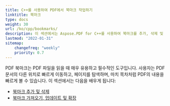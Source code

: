 ```yaml
---
title: C++를 사용하여 PDF에서 북마크 작업하기
linktitle: 북마크
type: docs
weight: 30
url: /ko/cpp/bookmarks/
description: 이 섹션에서는 Aspose.PDF for C++를 사용하여 북마크를 추가, 삭제 및 가져오는 방법을 설명합니다.
lastmod: "2022-01-31"
sitemap:
    changefreq: "weekly"
    priority: 0.7
---
```


PDF 북마크는 PDF 파일을 읽을 때 매우 유용하고 필수적인 도구입니다. 사용자는 PDF 문서의 다른 위치로 빠르게 이동하고, 페이지를 탐색하며, 마치 목차처럼 PDF의 내용을 빠르게 볼 수 있습니다.
이 섹션에서는 다음을 배우게 됩니다:

- [북마크 추가 및 삭제](/pdf/ko/cpp/add-and-delete-bookmark/)
- [북마크 가져오기, 업데이트 및 확장](/pdf/ko/cpp/get-update-and-expand-bookmark/)
